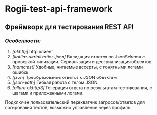 # Rogii-test-api-framework
## Фреймворк для тестирования REST API

### *Особенности:*

1. *[okhttp]* http клиент
1. *[kotlinx-serialization-json]* Валидация ответов по JsonSchema с проверкой типизации. Сериализация и десериализация объектов
2. *[hamcrest]* Удобные, читаемые ассерты, с понятными логами ошибок.
3. *[json]* Преобразование ответов к JSON объектам
4. *[json-path]* Гибкая работа с телом JSON 
5. *[allure-okhttp3]* Генерация ответа по результатам тестирования, с шагами и приложенными логами.

Подключен пользовательский перехватчик запросов/ответов для логирования тестов, возможно управление через профиль.


